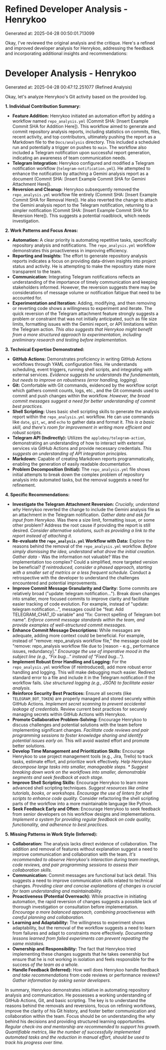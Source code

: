 # Refined Developer Analysis - Henrykoo
Generated at: 2025-04-28 00:50:01.713099

Okay, I've reviewed the original analysis and the critique. Here's a refined and improved developer analysis for Henrykoo, addressing the feedback and incorporating additional insights and recommendations:

# Developer Analysis - Henrykoo
Generated at: 2025-04-28 00:47:12.251077 (Refined Analysis)

Okay, let's analyze Henrykoo's Git activity based on the provided log.

**1. Individual Contribution Summary:**

*   **Feature Addition:** Henrykoo initiated an automation effort by adding a workflow named `repo_analysis.yml` (Commit SHA: [Insert Example Commit SHA for Addition Here]). This workflow aimed to generate and commit repository analysis reports, including statistics on commits, files, recent activity, and top contributors, ultimately pushing the report as a Markdown file to the `Docs/analysis` directory. This included a scheduled run and potentially a trigger on pushes to `main`. The workflow also included a Telegram notification upon successful report generation, indicating an awareness of team communication needs.
*   **Telegram Integration:** Henrykoo configured and modified a Telegram notification workflow (`telegram-notification.yml`).  He attempted to enhance the notification by attaching a Gemini analysis report as a document (Commit SHA: [Insert Example Commit SHA for Gemini Attachment Here]).
*   **Reversion and Cleanup:** Henrykoo subsequently removed the `repo_analysis.yml` workflow file entirely (Commit SHA: [Insert Example Commit SHA for Removal Here]). He also reverted the change to attach the Gemini analysis report to the Telegram notification, returning to a simpler notification (Commit SHA: [Insert Example Commit SHA for Reversion Here]). This suggests a potential roadblock, which needs investigation.

**2. Work Patterns and Focus Areas:**

*   **Automation:** A clear priority is automating repetitive tasks, specifically repository analysis and notifications. The `repo_analysis.yml` workflow demonstrates this proactiveness in improving efficiency.
*   **Reporting and Insights:** The effort to generate repository analysis reports indicates a focus on providing data-driven insights into project status and activity. He is attempting to make the repository state more transparent to the team.
*   **Communication:** Integrating Telegram notifications reflects an understanding of the importance of timely communication and keeping stakeholders informed. However, the reversion suggests there may be considerations of message volume or notification fatigue that need to be accounted for.
*   **Experimentation and Iteration:** Adding, modifying, and then removing or reverting code shows a willingness to experiment and iterate. The quick reversion of the Telegram attachment feature strongly suggests a problem or constraint that was not initially anticipated, such as file size limits, formatting issues with the Gemini report, or API limitations within the Telegram action. *This also suggests that Henrykoo might benefit from a more structured approach to experimentation, including preliminary research and testing before implementation.*

**3. Technical Expertise Demonstrated:**

*   **GitHub Actions:** Demonstrates proficiency in writing GitHub Actions workflows through YAML configuration files. He understands scheduling, event triggers, running shell scripts, and integrating with external services. *Evidence suggests he understands the fundamentals, but needs to improve on robustness (error handling, logging).*
*   **Git:** Comfortable with Git commands, evidenced by the workflow script which gathers commit counts, logs, etc., and the Git commands used to commit and push changes within the workflow. *However, the broad commit messages suggest a need for better understanding of commit best practices.*
*   **Shell Scripting:** Uses basic shell scripting skills to generate the analysis report within the `repo_analysis.yml` workflow. He can use commands like `date`, `git`, `wc`, and `echo` to gather data and format it. *This is a basic skill, and there's room for improvement in writing more efficient and robust scripts.*
*   **Telegram API (Indirectly):** Utilizes the `appleboy/telegram-action`, demonstrating an understanding of how to interact with external services via GitHub Actions and provide necessary credentials. *This suggests an understanding of API integration principles.*
*   **Markdown:** Capable of creating Markdown reports programmatically, enabling the generation of easily readable documentation.
*    **Problem Decomposition (Initial):** The `repo_analysis.yml` file shows initial attempts to break down the complex problem of repository analysis into automated tasks, but the removal suggests a need for refinement.

**4. Specific Recommendations:**

*   **Investigate the Telegram Attachment Reversion:** *Crucially, understand why* Henrykoo reverted the change to include the Gemini analysis file as an attachment in the Telegram notification. *Gather data and ask for input from Henrykoo.* Was there a size limit, formatting issue, or some other problem? Address the root cause if providing the report is still desired. *Consider alternative solutions, such as providing a link to the report instead of attaching it.*
*   **Re-evaluate the `repo_analysis.yml` Workflow with Data:** Explore the reasons behind the removal of the `repo_analysis.yml` workflow. *Before simply dismissing the idea, understand what drove the initial creation. Gather data* - Was the information not valuable? Was the implementation too complex? Could a simplified, more targeted version be beneficial? *If reintroduced, consider a phased approach, starting with a smaller set of metrics or a less frequent schedule.* Conduct a retrospective with the developer to understand the challenges encountered and potential improvements.
*   **Improve Commit Message Granularity and Clarity:** Some commits are relatively broad ("update: telegram notification..."). Break down changes into smaller, more focused commits to improve clarity and facilitate easier tracking of code evolution. For example, instead of "update: telegram notification...", messages could be "feat: Add TELEGRAM_CHAT_ID variable" and "fix: Correct spelling of Telegram bot name". *Enforce commit message standards within the team, and provide examples of well-structured commit messages.*
*   **Enhance Commit Message Descriptions:** While messages are adequate, adding more context could be beneficial. For example, instead of "remove: repo_analysis workflow file," the message could be "remove: repo_analysis workflow file due to [reason - e.g., performance issues, redundancy]." *Encourage the use of imperative mood in the subject line (e.g., "Fix bug..." instead of "Fixed bug...").*
*   **Implement Robust Error Handling and Logging:** For the `repo_analysis.yml` workflow (if reintroduced), add more robust error handling and logging. This will make debugging much easier. Redirect standard error to a file and include it in the Telegram notification if the workflow fails. *Use structured logging (e.g., JSON) to facilitate easier analysis.*
*   **Reinforce Security Best Practices:** Ensure all secrets (like `TELEGRAM_BOT_TOKEN`) are properly managed and stored securely within GitHub Actions. *Implement secret scanning to prevent accidental leakage of credentials.* Review current best practices for securely managing secrets within GitHub Actions with Henrykoo.
*   **Promote Collaborative Problem-Solving:** Encourage Henrykoo to discuss challenges and potential solutions with the team before implementing significant changes. *Facilitate code reviews and pair programming sessions to foster knowledge sharing and identify potential issues early on.* This will avoid wasted effort and promote better solutions.
*   **Develop Time Management and Prioritization Skills:** Encourage Henrykoo to use project management tools (e.g., Jira, Trello) to track tasks, estimate effort, and prioritize work effectively. *Help Henrykoo decompose large tasks into smaller, manageable steps. * Suggest breaking down work on the workflows into smaller, demonstrable segments and seek feedback at each stage.*
*   **Improve Shell Scripting Skills:** Encourage Henrykoo to learn more advanced shell scripting techniques. *Suggest resources like online tutorials, books, or workshops. Encourage the use of linters for shell scripts to enhance code quality.* Consider refactoring the shell scripting parts of the workflow into a more maintainable language like Python.
*   **Seek Feedback Early and Often:** Encourage Henrykoo to seek feedback from senior developers on his workflow designs and implementations. *Implement a system for providing regular feedback on code quality, functionality, and adherence to best practices.*

**5. Missing Patterns in Work Style (Inferred):**

*   **Collaboration:** The analysis lacks direct evidence of collaboration. The addition and removal of features without explanation suggest a need to improve communication and collaboration with the team. *It's recommended to observe Henrykoo's interaction during team meetings, code reviews, and pair programming sessions to assess their collaboration skills.*
*   **Communication:** Commit messages are functional but lack detail. This suggests a need to improve communication skills related to technical changes. *Providing clear and concise explanations of changes is crucial for team understanding and maintainability.*
*   **Proactiveness (Potential Overreach):** While proactive in initiating automation, the rapid reversion of changes suggests a possible lack of thorough investigation or consultation before implementation. *Encourage a more balanced approach, combining proactiveness with careful planning and collaboration.*
*   **Learning and Adaptability:** The willingness to experiment shows adaptability, but the removal of the workflow suggests a need to learn from failures and adapt to constraints more effectively. *Documenting lessons learned from failed experiments can prevent repeating the same mistakes.*
*   **Ownership and Responsibility:** The fact that Henrykoo tried implementing these changes suggests that he takes ownership but ensure that he is not working in isolation and feels responsible for the success *of the team as a whole.*
*   **Handle Feedback (Inferred):** How well does Henrykoo handle feedback *and take recommendations* from code reviews or performance reviews? *Gather information by asking senior developers.*

In summary, Henrykoo demonstrates initiative in automating repository analysis and communication. He possesses a working understanding of GitHub Actions, Git, and basic scripting. The key is to understand the reasons behind the removals and reversions, focus on refining workflows, improve the clarity of his Git history, and foster better communication and collaboration within the team. Focus should be on understanding the *why* behind his decisions and providing structured learning opportunities. *Regular check-ins and mentorship are recommended to support his growth.* *Quantifiable metrics, like the number of successfully implemented automated tasks and the reduction in manual effort, should be used to track his progress over time.*
